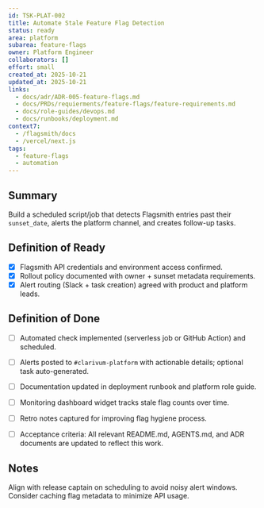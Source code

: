 ```yaml
---
id: TSK-PLAT-002
title: Automate Stale Feature Flag Detection
status: ready
area: platform
subarea: feature-flags
owner: Platform Engineer
collaborators: []
effort: small
created_at: 2025-10-21
updated_at: 2025-10-21
links:
  - docs/adr/ADR-005-feature-flags.md
  - docs/PRDs/requierments/feature-flags/feature-requirements.md
  - docs/role-guides/devops.md
  - docs/runbooks/deployment.md
context7:
  - /flagsmith/docs
  - /vercel/next.js
tags:
  - feature-flags
  - automation
---
```


## Summary
Build a scheduled script/job that detects Flagsmith entries past their `sunset_date`, alerts the platform channel, and creates follow-up tasks.

## Definition of Ready
- [x] Flagsmith API credentials and environment access confirmed.
- [x] Rollout policy documented with owner + sunset metadata requirements.
- [x] Alert routing (Slack + task creation) agreed with product and platform leads.

## Definition of Done
- [ ] Automated check implemented (serverless job or GitHub Action) and scheduled.
- [ ] Alerts posted to `#clarivum-platform` with actionable details; optional task auto-generated.
- [ ] Documentation updated in deployment runbook and platform role guide.
- [ ] Monitoring dashboard widget tracks stale flag counts over time.
- [ ] Retro notes captured for improving flag hygiene process.
- [ ] Acceptance criteria: All relevant README.md, AGENTS.md, and ADR documents are updated to reflect this work.


## Notes
Align with release captain on scheduling to avoid noisy alert windows. Consider caching flag metadata to minimize API usage.
